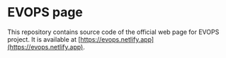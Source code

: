 # EVOPS page

This repository contains source code of the official web page for EVOPS project. 
It is available at [https://evops.netlify.app](https://evops.netlify.app).
